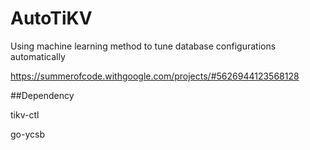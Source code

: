 # AutoTiKV

Using machine learning method to tune database configurations automatically

https://summerofcode.withgoogle.com/projects/#5626944123568128


##Dependency


tikv-ctl

go-ycsb

